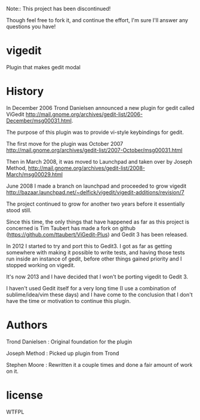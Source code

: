 Note:: This project has been discontinued!

Though feel free to fork it, and continue the effort, I'm sure I'll answer any questions you have!

vigedit
=======

Plugin that makes gedit modal

History
=======

In December 2006 Trond Danielsen announced a new plugin for gedit called ViGedit http://mail.gnome.org/archives/gedit-list/2006-December/msg00031.html.

The purpose of this plugin was to provide vi-style keybindings for gedit.

The first move for the plugin was October 2007 http://mail.gnome.org/archives/gedit-list/2007-October/msg00031.html

Then in March 2008, it was moved to Launchpad and taken over by Joseph Method, http://mail.gnome.org/archives/gedit-list/2008-March/msg00029.html

June 2008 I made a branch on launchpad and proceeded to grow vigedit http://bazaar.launchpad.net/~delfick/vigedit/vigedit-additions/revision/7

The project continued to grow for another two years before it essentially stood still.

Since this time, the only things that have happened as far as this project is concerned is Tim Taubert has made a fork on github (https://github.com/ttaubert/ViGedit-Plus) and Gedit 3 has been released.

In 2012 I started to try and port this to Gedit3. I got as far as getting somewhere with making it possible to write tests,
and having those tests run inside an instance of gedit, before other things gained priority and I stopped working on vigedit.

It's now 2013 and I have decided that I won't be porting vigedit to Gedit 3.

I haven't used Gedit itself for a very long time (I use a combination of sublime/idea/vim these days)
and I have come to the conclusion that I don't have the time or motivation to continue this plugin.

Authors
=======

Trond Danielsen : Original foundation for the plugin

Joseph Method : Picked up plugin from Trond

Stephen Moore : Rewritten it a couple times and done a fair amount of work on it.

license
=======

WTFPL